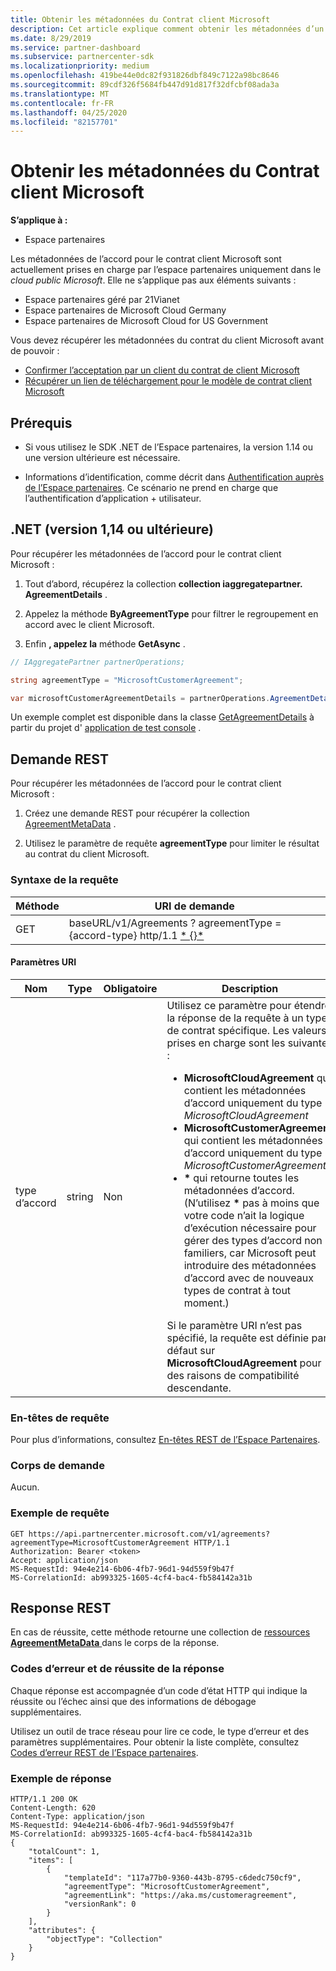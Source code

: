 ```yaml
---
title: Obtenir les métadonnées du Contrat client Microsoft
description: Cet article explique comment obtenir les métadonnées d’un accord pour le client Microsoft.
ms.date: 8/29/2019
ms.service: partner-dashboard
ms.subservice: partnercenter-sdk
ms.localizationpriority: medium
ms.openlocfilehash: 419be44e0dc82f931826dbf849c7122a98bc8646
ms.sourcegitcommit: 89cdf326f5684fb447d91d817f32dfcbf08ada3a
ms.translationtype: MT
ms.contentlocale: fr-FR
ms.lasthandoff: 04/25/2020
ms.locfileid: "82157701"
---
```

# <a name="get-agreement-metadata-for-the-microsoft-customer-agreement"></a>Obtenir les métadonnées du Contrat client Microsoft

**S’applique à :**

- Espace partenaires

Les métadonnées de l’accord pour le contrat client Microsoft sont actuellement prises en charge par l’espace partenaires uniquement dans le *cloud public Microsoft*. Elle ne s’applique pas aux éléments suivants :

- Espace partenaires géré par 21Vianet
- Espace partenaires de Microsoft Cloud Germany
- Espace partenaires de Microsoft Cloud for US Government

Vous devez récupérer les métadonnées du contrat du client Microsoft avant de pouvoir :

- [Confirmer l’acceptation par un client du contrat de client Microsoft](./confirm-customer-consent-customer-agreement.md)
- [Récupérer un lien de téléchargement pour le modèle de contrat client Microsoft](./download-customer-agreement-template.md)

## <a name="prerequisites"></a>Prérequis

- Si vous utilisez le SDK .NET de l’Espace partenaires, la version 1.14 ou une version ultérieure est nécessaire.

- Informations d’identification, comme décrit dans [Authentification auprès de l’Espace partenaires](./partner-center-authentication.md). Ce scénario ne prend en charge que l’authentification d’application + utilisateur.

## <a name="net-version-114-or-newer"></a>.NET (version 1,14 ou ultérieure)

Pour récupérer les métadonnées de l’accord pour le contrat client Microsoft :

1. Tout d’abord, récupérez la collection **collection iaggregatepartner. AgreementDetails** .

2. Appelez la méthode **ByAgreementType** pour filtrer le regroupement en accord avec le client Microsoft.

3. Enfin **, appelez la** méthode **GetAsync** .

```csharp
// IAggregatePartner partnerOperations;

string agreementType = "MicrosoftCustomerAgreement";

var microsoftCustomerAgreementDetails = partnerOperations.AgreementDetails.ByAgreementType(agreementType).Get().Items.Single();
```

Un exemple complet est disponible dans la classe [GetAgreementDetails](https://github.com/PartnerCenterSamples/Partner-Center-SDK-Samples/blob/master/Source/Partner%20Center%20SDK%20Samples/Agreements/GetAgreementDetails.cs) à partir du projet d' [application de test console](https://github.com/PartnerCenterSamples/Partner-Center-SDK-Samples) .

## <a name="rest-request"></a>Demande REST

Pour récupérer les métadonnées de l’accord pour le contrat client Microsoft :

1. Créez une demande REST pour récupérer la collection [AgreementMetaData](./agreement-metadata-resources.md) .

2. Utilisez le paramètre de requête **agreementType** pour limiter le résultat au contrat du client Microsoft.

### <a name="request-syntax"></a>Syntaxe de la requête

| Méthode | URI de demande                                                         |
|--------|---------------------------------------------------------------------|
| GET    | baseURL/v1/Agreements ? agreementType = {accord-type} http/1.1 [* \{\}*](partner-center-rest-urls.md) |

#### <a name="uri-parameters"></a>Paramètres URI

| Nom                   | Type     | Obligatoire | Description                                                             |
|------------------------|----------|----------|-------------------------------------------------------------------------|
| type d’accord | string | Non | Utilisez ce paramètre pour étendre la réponse de la requête à un type de contrat spécifique. Les valeurs prises en charge sont les suivantes : <ul><li>**MicrosoftCloudAgreement** qui contient les métadonnées d’accord uniquement du type *MicrosoftCloudAgreement*</li><li>**MicrosoftCustomerAgreement** qui contient les métadonnées d’accord uniquement du type *MicrosoftCustomerAgreement*.</li><li>**\*** qui retourne toutes les métadonnées d’accord. (N’utilisez **\*** pas à moins que votre code n’ait la logique d’exécution nécessaire pour gérer des types d’accord non familiers, car Microsoft peut introduire des métadonnées d’accord avec de nouveaux types de contrat à tout moment.)</li></ul> Si le paramètre URI n’est pas spécifié, la requête est définie par défaut sur **MicrosoftCloudAgreement** pour des raisons de compatibilité descendante.  |

### <a name="request-headers"></a>En-têtes de requête

Pour plus d’informations, consultez [En-têtes REST de l’Espace Partenaires](headers.md).

### <a name="request-body"></a>Corps de demande

Aucun.

### <a name="request-example"></a>Exemple de requête

```http
GET https://api.partnercenter.microsoft.com/v1/agreements?agreementType=MicrosoftCustomerAgreement HTTP/1.1
Authorization: Bearer <token>
Accept: application/json
MS-RequestId: 94e4e214-6b06-4fb7-96d1-94d559f9b47f
MS-CorrelationId: ab993325-1605-4cf4-bac4-fb584142a31b
```

## <a name="rest-response"></a>Response REST

En cas de réussite, cette méthode retourne une collection de [ressources **AgreementMetaData** ](./agreement-metadata-resources.md) dans le corps de la réponse.

### <a name="response-success-and-error-codes"></a>Codes d’erreur et de réussite de la réponse

Chaque réponse est accompagnée d’un code d’état HTTP qui indique la réussite ou l’échec ainsi que des informations de débogage supplémentaires.

Utilisez un outil de trace réseau pour lire ce code, le type d’erreur et des paramètres supplémentaires. Pour obtenir la liste complète, consultez [Codes d’erreur REST de l’Espace partenaires](error-codes.md).

### <a name="response-example"></a>Exemple de réponse

```http
HTTP/1.1 200 OK
Content-Length: 620
Content-Type: application/json
MS-RequestId: 94e4e214-6b06-4fb7-96d1-94d559f9b47f
MS-CorrelationId: ab993325-1605-4cf4-bac4-fb584142a31b
{
    "totalCount": 1,
    "items": [
        {
            "templateId": "117a77b0-9360-443b-8795-c6dedc750cf9",
            "agreementType": "MicrosoftCustomerAgreement",
            "agreementLink": "https://aka.ms/customeragreement",
            "versionRank": 0
        }
    ],
    "attributes": {
        "objectType": "Collection"
    }
}
```
